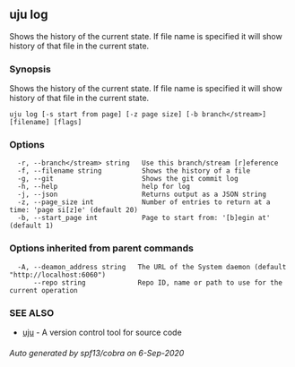 ## uju log

Shows the history of the current state. If file name is specified it will show history of that file in the current state.

### Synopsis

Shows the history of the current state. If file name is specified it will show history of that file in the current state.

```
uju log [-s start from page] [-z page size] [-b branch</stream>] [filename] [flags]
```

### Options

```
  -r, --branch</stream> string   Use this branch/stream [r]eference
  -f, --filename string          Shows the history of a file
  -g, --git                      Shows the git commit log
  -h, --help                     help for log
  -j, --json                     Returns output as a JSON string
  -z, --page_size int            Number of entries to return at a time: 'page si[z]e' (default 20)
  -b, --start_page int           Page to start from: '[b]egin at' (default 1)
```

### Options inherited from parent commands

```
  -A, --deamon_address string   The URL of the System daemon (default "http://localhost:6060")
      --repo string             Repo ID, name or path to use for the current operation
```

### SEE ALSO

* [uju](uju.md)	 - A version control tool for source code

###### Auto generated by spf13/cobra on 6-Sep-2020
